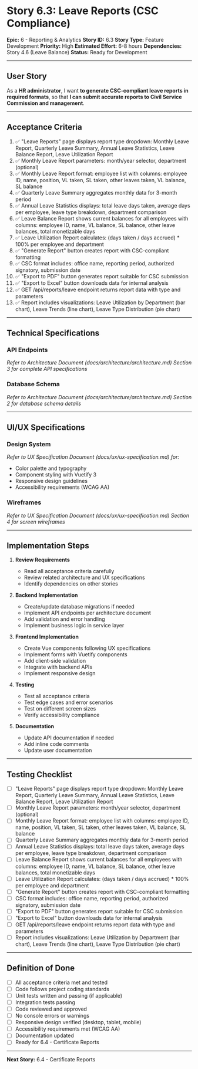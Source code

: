 # Story 6.3: Leave Reports (CSC Compliance)

**Epic:** 6 - Reporting & Analytics
**Story ID:** 6.3
**Story Type:** Feature Development
**Priority:** High
**Estimated Effort:** 6-8 hours
**Dependencies:** Story 4.6 (Leave Balance)
**Status:** Ready for Development

---

## User Story

As a **HR administrator**,
I want **to generate CSC-compliant leave reports in required formats**,
so that **I can submit accurate reports to Civil Service Commission and management**.

---

## Acceptance Criteria

1. ✅ "Leave Reports" page displays report type dropdown: Monthly Leave Report, Quarterly Leave Summary, Annual Leave Statistics, Leave Balance Report, Leave Utilization Report
2. ✅ Monthly Leave Report parameters: month/year selector, department (optional)
3. ✅ Monthly Leave Report format: employee list with columns: employee ID, name, position, VL taken, SL taken, other leaves taken, VL balance, SL balance
4. ✅ Quarterly Leave Summary aggregates monthly data for 3-month period
5. ✅ Annual Leave Statistics displays: total leave days taken, average days per employee, leave type breakdown, department comparison
6. ✅ Leave Balance Report shows current balances for all employees with columns: employee ID, name, VL balance, SL balance, other leave balances, total monetizable days
7. ✅ Leave Utilization Report calculates: (days taken / days accrued) * 100% per employee and department
8. ✅ "Generate Report" button creates report with CSC-compliant formatting
9. ✅ CSC format includes: office name, reporting period, authorized signatory, submission date
10. ✅ "Export to PDF" button generates report suitable for CSC submission
11. ✅ "Export to Excel" button downloads data for internal analysis
12. ✅ GET /api/reports/leave endpoint returns report data with type and parameters
13. ✅ Report includes visualizations: Leave Utilization by Department (bar chart), Leave Trends (line chart), Leave Type Distribution (pie chart)

---

## Technical Specifications

### API Endpoints

*Refer to Architecture Document (docs/architecture/architecture.md) Section 3 for complete API specifications*

### Database Schema

*Refer to Architecture Document (docs/architecture/architecture.md) Section 2 for database schema details*

---

## UI/UX Specifications

### Design System

*Refer to UX Specification Document (docs/ux/ux-specification.md) for:*
- Color palette and typography
- Component styling with Vuetify 3
- Responsive design guidelines
- Accessibility requirements (WCAG AA)

### Wireframes

*Refer to UX Specification Document (docs/ux/ux-specification.md) Section 4 for screen wireframes*

---

## Implementation Steps

1. **Review Requirements**
   - Read all acceptance criteria carefully
   - Review related architecture and UX specifications
   - Identify dependencies on other stories

2. **Backend Implementation**
   - Create/update database migrations if needed
   - Implement API endpoints per architecture document
   - Add validation and error handling
   - Implement business logic in service layer

3. **Frontend Implementation**
   - Create Vue components following UX specifications
   - Implement forms with Vuetify components
   - Add client-side validation
   - Integrate with backend APIs
   - Implement responsive design

4. **Testing**
   - Test all acceptance criteria
   - Test edge cases and error scenarios
   - Test on different screen sizes
   - Verify accessibility compliance

5. **Documentation**
   - Update API documentation if needed
   - Add inline code comments
   - Update user documentation

---

## Testing Checklist

- [ ] "Leave Reports" page displays report type dropdown: Monthly Leave Report, Quarterly Leave Summary, Annual Leave Statistics, Leave Balance Report, Leave Utilization Report
- [ ] Monthly Leave Report parameters: month/year selector, department (optional)
- [ ] Monthly Leave Report format: employee list with columns: employee ID, name, position, VL taken, SL taken, other leaves taken, VL balance, SL balance
- [ ] Quarterly Leave Summary aggregates monthly data for 3-month period
- [ ] Annual Leave Statistics displays: total leave days taken, average days per employee, leave type breakdown, department comparison
- [ ] Leave Balance Report shows current balances for all employees with columns: employee ID, name, VL balance, SL balance, other leave balances, total monetizable days
- [ ] Leave Utilization Report calculates: (days taken / days accrued) * 100% per employee and department
- [ ] "Generate Report" button creates report with CSC-compliant formatting
- [ ] CSC format includes: office name, reporting period, authorized signatory, submission date
- [ ] "Export to PDF" button generates report suitable for CSC submission
- [ ] "Export to Excel" button downloads data for internal analysis
- [ ] GET /api/reports/leave endpoint returns report data with type and parameters
- [ ] Report includes visualizations: Leave Utilization by Department (bar chart), Leave Trends (line chart), Leave Type Distribution (pie chart)

---

## Definition of Done

- [ ] All acceptance criteria met and tested
- [ ] Code follows project coding standards
- [ ] Unit tests written and passing (if applicable)
- [ ] Integration tests passing
- [ ] Code reviewed and approved
- [ ] No console errors or warnings
- [ ] Responsive design verified (desktop, tablet, mobile)
- [ ] Accessibility requirements met (WCAG AA)
- [ ] Documentation updated
- [ ] Ready for 6.4 - Certificate Reports

---

**Next Story:** 6.4 - Certificate Reports
